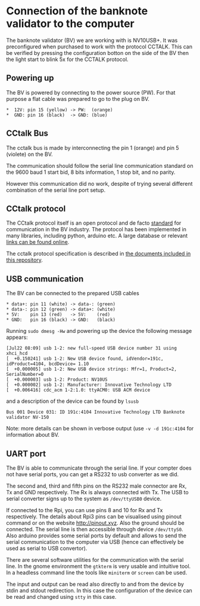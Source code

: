 # Connection of the banknote validator to the computer

The banknote validator (BV) we are working with is NV10USB+. It was
preconfigured when purchased to work with the protocol CCTALK. This
can be verified by pressing the configuration botton on the side of
the BV then the light start to blink 5x for the CCTALK protocol.

## Powering up

The BV is powered by connecting to the power source (PW). For that
purpose a flat cable was prepared to go to the plug on BV.
	
	*  12V: pin 15 (yellow) -> PW:  (orange)
	*  GND: pin 16 (black)  -> GND: (blue)

## CCtalk Bus

The cctalk bus is made by interconnecting the pin 1 (orange) and
pin 5 (violete) on the BV.

The communication should follow the serial line communication standard
on the 9600 baud 1 start bid, 8 bits information, 1 stop bit, and no
parity.

However this communication did no work, despite of trying several
different combination of the serial line port setup.

## CCtalk protocol

The CCtalk protocol itself is an open protocol and de facto
[standard][cctalk1] for communication in the BV industry. The protocol
has been implemented in many libraries, including python, arduino
etc. A large database or relevant [links can be found online][links].

The cctalk protocol specification is described in [the documents
included in this repository][cctalk2].

## USB communication

The BV can be connected to the prepared USB cables

	* data+: pin 11 (white) -> data-: (green)
	* data-: pin 12 (green) -> data+: (white)
	* 5V:    pin 13 (red)   -> 5V:    (red)
	* GND:   pin 16 (black) -> GND:   (black)

Running `sudo dmesg -Hw` and powering up the device the following message appears:
```
[Jul22 08:09] usb 1-2: new full-speed USB device number 31 using xhci_hcd
[  +0.150241] usb 1-2: New USB device found, idVendor=191c, idProduct=4104, bcdDevice= 1.10
[  +0.000005] usb 1-2: New USB device strings: Mfr=1, Product=2, SerialNumber=0
[  +0.000003] usb 1-2: Product: NV10US
[  +0.000002] usb 1-2: Manufacturer: Innovative Technology LTD
[  +0.006416] cdc_acm 1-2:1.0: ttyACM0: USB ACM device
```

and a description of the device can be found by `lsusb`
```
Bus 001 Device 031: ID 191c:4104 Innovative Technology LTD Banknote validator NV-150
```

Note: more details can be shown in verbose output (use `-v -d 191c:4104`
for information about BV.

## UART port

The BV is able to communicate through the serial line. If your compter
does not have serial ports, you can get a RS232 to usb converter as we
did. 

The second and, third and fifth pins on the RS232 male connector are
Rx, Tx and GND respectively. The Rx is always connected with Tx. The
USB to serial converter signs up to the system as `/dev/ttyUSB0`
device.

If connected to the Rpi, you can use pins 8 and 10 for Rx and Tx
respectively. The details about Rpi3 pins can be visualised using
pinout command or on the website http://pinout.xyz. Also the ground
should be connected. The serial line is then accessible through device
`/dev/ttyS0`. Also arduino provides some serial ports by default and
allows to send the serial communication to the computer via USB (hence
can effectively be used as serial to USB convertor).

There are several software utilities for the communication with the
serial line. In the gnome environment the `gtkterm` is very usable and
intuitive tool. In a headless command line the tools like `miniterm`
or `screen` can be used.

The input and output can be read also directly to and from the device
by stdin and stdout redirection. In this case the configuration of the
device can be read and changed using `stty` in this case.


[links]:   https://cctalktutorial.wordpress.com/usefull-cctalk-links/
[tty]:     https://unix.stackexchange.com/questions/117037/how-to-send-data-to-a-serial-port-and-see-any-answer
[manual]:  resources/NV10manual.pdf
[cctalk1]: resources/cctalkpart1v4-7.pdf
[cctalk2]: resources/cctalkpart2v4-7.pdf
[cctalk3]: resources/cctalkpart3v4-7.pdf
[cctalk4]: resources/cctalkpart4v4-7.pdf

